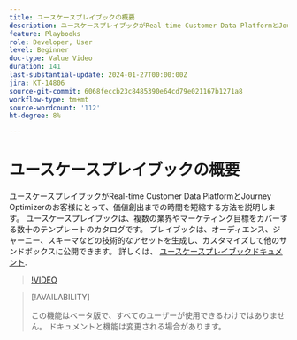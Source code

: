 ```yaml
---
title: ユースケースプレイブックの概要
description: ユースケースプレイブックがReal-time Customer Data PlatformとJourney Optimizerのお客様にとって、価値創出までの時間を短縮する方法を説明します。
feature: Playbooks
role: Developer, User
level: Beginner
doc-type: Value Video
duration: 141
last-substantial-update: 2024-01-27T00:00:00Z
jira: KT-14806
source-git-commit: 6068feccb23c8485390e64cd79e021167b1271a8
workflow-type: tm+mt
source-wordcount: '112'
ht-degree: 8%

---
```



# ユースケースプレイブックの概要

ユースケースプレイブックがReal-time Customer Data PlatformとJourney Optimizerのお客様にとって、価値創出までの時間を短縮する方法を説明します。 ユースケースプレイブックは、複数の業界やマーケティング目標をカバーする数十のテンプレートのカタログです。 プレイブックは、オーディエンス、ジャーニー、スキーマなどの技術的なアセットを生成し、カスタマイズして他のサンドボックスに公開できます。 詳しくは、 [ユースケースプレイブックドキュメント](https://experienceleague.adobe.com/docs/experience-platform/use-case-playbooks/playbooks/overview.html).

>[!VIDEO](https://video.tv.adobe.com/v/3426896/?learn=on)

>[!AVAILABILITY]
>
>この機能はベータ版で、すべてのユーザーが使用できるわけではありません。 ドキュメントと機能は変更される場合があります。